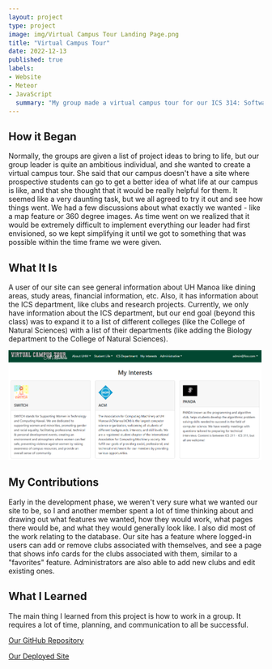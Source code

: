 ```yaml
---
layout: project
type: project
image: img/Virtual Campus Tour Landing Page.png
title: "Virtual Campus Tour"
date: 2022-12-13
published: true
labels:
- Website
- Meteor
- JavaScript
  summary: "My group made a virtual campus tour for our ICS 314: Software Engineering class."
---
```


<h2>How it Began</h2>

Normally, the groups are given a list of project ideas to bring to life, but our group leader is quite an ambitious individual, and she wanted to create a virtual campus tour. She said that our campus doesn't have a site where prospective students can go to get a better idea of what life at our campus is like, and that she thought that it would be really helpful for them. It seemed like a very daunting task, but we all agreed to try it out and see how things went. We had a few discussions about what exactly we wanted - like a map feature or 360 degree images. As time went on we realized that it would be extremely difficult to implement everything our leader had first envisioned, so we kept simplifying it until we got to something that was possible within the time frame we were given.

<h2>What It Is</h2>

A user of our site can see general information about UH Manoa like dining areas, study areas, financial information, etc. Also, it has information about the ICS department, like clubs and research projects. Currently, we only have information about the ICS department, but our end goal (beyond this class) was to expand it to a list of different colleges (like the College of Natural Sciences) with a list of their departments (like adding the Biology department to the College of Natural Sciences).

<img class="ui large rounded centered image pe-4" src="../img/Virtual Campus Tour My Interests Page.png" alt="Roko's Basilisk Image" width="500">

<h2>My Contributions</h2>

Early in the development phase, we weren't very sure what we wanted our site to be, so I and another member spent a lot of time thinking about and drawing out what features we wanted, how they would work, what pages there would be, and what they would generally look like. I also did most of the work relating to the database. Our site has a feature where logged-in users can add or remove clubs associated with themselves, and see a page that shows info cards for the clubs associated with them, similar to a "favorites" feature. Administrators are also able to add new clubs and edit existing ones.

<h2>What I Learned</h2>

The main thing I learned from this project is how to work in a group. It requires a lot of time, planning, and communication to all be successful.

<a href="https://github.com/virtual-campus-tour/virtual-campus-tour">Our GitHub Repository</a>

<a href="https://uh-virtual-campus-tour.xyz/">Our Deployed Site</a>
